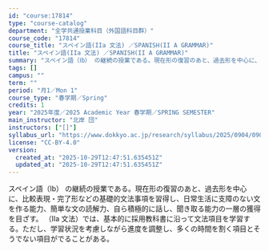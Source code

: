 ```yaml
---
id: "course:17814"
type: "course-catalog"
department: "全学共通授業科目（外国語科目群）"
course_code: "17814"
course_title: "スペイン語(IIa 文法) ／SPANISH(II A GRAMMAR)"
title: "スペイン語(IIa 文法) ／SPANISH(II A GRAMMAR)"
summary: "スペイン語（Ⅰb） の継続の授業である。現在形の復習のあと、過去形を中心に、比較表現・完了形などの基礎的文法事項を習得し、日常生活に支障のない文を作る能力、簡単な文の読解力、自ら積極的に話し、聞き取る能力の一層の獲得を目ざす。 （Ⅱa 文法…"
tags: []
campus: ""
term: ""
period: "月1／Mon 1"
course_type: "春学期／Spring"
credits: 1
year: "2025年度／2025 Academic Year 春学期／SPRING SEMESTER"
main_instructor: "北岸 団"
instructors: ["[]"]
syllabus_url: "https://www.dokkyo.ac.jp/research/syllabus/2025/0904/0904_17814_ja_JP.html"
license: "CC-BY-4.0"
version:
  created_at: "2025-10-29T12:47:51.635451Z"
  updated_at: "2025-10-29T12:47:51.635451Z"
---
```

スペイン語（Ⅰb） の継続の授業である。現在形の復習のあと、過去形を中心に、比較表現・完了形などの基礎的文法事項を習得し、日常生活に支障のない文を作る能力、簡単な文の読解力、自ら積極的に話し、聞き取る能力の一層の獲得を目ざす。 （Ⅱa 文法）では、基本的に採用教科書に沿って文法項目を学習する。ただし、学習状況を考慮しながら進度を調整し、多くの時間を割く項目とそうでない項目がでることがある。
